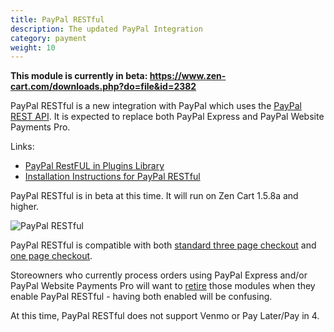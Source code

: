 ```yaml
---
title: PayPal RESTful
description: The updated PayPal Integration
category: payment 
weight: 10
---
```


**This module is currently in beta: https://www.zen-cart.com/downloads.php?do=file&id=2382**

PayPal RESTful is a new integration with PayPal which uses the 
[PayPal REST API](https://developer.paypal.com/api/rest/).
It is expected to replace both PayPal Express and PayPal Website Payments Pro.  

Links: 
- [PayPal RestFUL in Plugins Library](https://www.zen-cart.com/downloads.php?do=file&id=2382)
- [Installation Instructions for PayPal RESTful](https://github.com/lat9/paypalr/wiki)

PayPal RESTful is in beta at this time.  It will run on Zen Cart 1.5.8a and higher. 

![PayPal RESTful](/images/paypal_restful.png)

PayPal RESTful is compatible with both [standard three page checkout](/user/storefront_pages/checkout/) and [one page checkout](/user/running/checkout/).

Storeowners who currently process orders using PayPal Express and/or PayPal Website Payments Pro will want to [retire](/user/payment/retirement/) those modules when they enable PayPal RESTful - having both enabled will be confusing. 

At this time, PayPal RESTful does not support Venmo or Pay Later/Pay in 4. 

